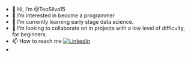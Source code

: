 - 👋 Hi, I’m @TeoSilva15
- 👀 I’m interested in become a programmer
- 🌱 I’m currently learning early stage data science.
- 💞️ I’m looking to collaborate on in projects with a low level of difficulty, for beginners.
- 📫 How to reach me [![LinkedIn](https://img.shields.io/badge/LinkedIn-0077B5?style=for-the-badge&logo=linkedin&logoColor=white)](https://www.linkedin.com/in/marcelo-silva-de-jesus-/)
- 

<!---
TeoSilva15/TeoSilva15 is a ✨ special ✨ repository because its `README.md` (this file) appears on your GitHub profile.
You can click the Preview link to take a look at your changes.
--->
